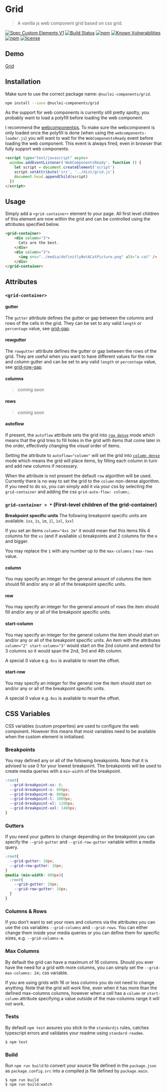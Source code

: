 # Grid
> A vanilla js web component grid based on css grid.

[![Spec Custom Elements V1](https://img.shields.io/badge/spec-custom%20elements%20v1-F52757.svg?style=flat-square)](https://www.w3.org/TR/custom-elements/)
[![Build Status](https://img.shields.io/travis/nuclei/grid/master.svg?style=flat-square)](https://travis-ci.org/nuclei/grid) [![npm](https://img.shields.io/npm/v/@nuclei-components/grid.svg?style=flat-square)](https://www.npmjs.com/package/@nuclei-components/grid)
[![Known Vulnerabilities](https://snyk.io/test/github/nuclei/grid/badge.svg?style=flat-square)](https://snyk.io/test/github/nuclei/grid) [![npm](https://img.shields.io/npm/dt/@nuclei-components/grid.svg?style=flat-square)](https://www.npmjs.com/package/@nuclei-components/grid) [![license](https://img.shields.io/github/license/nuclei/grid.svg?style=flat-square)](https://github.com/nuclei/grid/blob/master/LICENSE)

## Demo
[Grid](https://grid.github.io/grid/index.html)

## Installation
Make sure to use the correct package name: `@nuclei-components/grid`.

```bash
npm install --save @nuclei-components/grid
```

As the support for web components is currently still pretty spotty, you probably want to load a polyfill before loading the web component.

I recommend the [webcomponentsjs](https://github.com/webcomponents/webcomponentsjs). To make sure the webcomponent is only loaded once the polyfill is done (when using the `webcomponents-loader.js`) you will want to wait for the `WebComponentsReady` event before loading the web component. This event is always fired, even in browser that fully support web components.

```html
<script type="text/javascript" async>
  window.addEventListener('WebComponentsReady', function () {
    let script = document.createElement('script')
    script.setAttribute('src', '../dist/grid.js')
    document.head.appendChild(script)
  })
</script>
```

## Usage

Simply add a `<grid-container>` element to your page. All first level children of this element are now within the grid and can be controlled using the attributes specified below.

```html
<grid-container>
    <div column="3">
      Cats are the best.
    </div>
    <div column="3">
      <img src="../media/definitlyNotACatPicture.png" alt="a cat" />
    </div>
</grid-container>
```

## Attributes
### `<grid-container>`
#### gutter
The `gutter` attribute defines the gutter or gap between the columns and rows of the cells in the grid. They can be set to any valid `length` or `percentage` value, see [grid-gap](https://developer.mozilla.org/en-US/docs/Web/CSS/grid-gap).

#### rowgutter
The `rowgutter` attribute defines the gutter or gap between the rows of the grid. They are useful when you want to have different values for the row and column gutter and can be set to any valid `length` or `percentage` value, see [grid-row-gap](https://developer.mozilla.org/en-US/docs/Web/CSS/grid-row-gap).

#### columns
> coming soon
#### rows
> coming soon

#### autoflow
If present, the `autoflow` attribute sets the grid into [`row dense`](https://developer.mozilla.org/en-US/docs/Web/CSS/grid-auto-flow) mode which means that the grid tries to fill holes in the grid with items that come later in the order, effectively changing the *visual* order of items.

Setting the attribute to `autoflow="column"` will set the grid into [`column dense`](https://developer.mozilla.org/en-US/docs/Web/CSS/grid-auto-flow) mode which means the grid will place items, by filling each column in turn and add new columns if necessary.

When the attribute is not present the default `row` algorithm will be used. Currently there is no way to set the grid to the `column` non-dense algorithm. If you need to do so, you can simply add it via your css by selecting the `grid-container` and adding the css `grid-auto-flow: column;`.

### `grid-container > *` (First-level children of the grid-container)
**Breakpoint specific units**
The following breakpoint specific units are available.
`1xs`, `1s`, `1m`, `1l`, `1xl`, `1xxl`

If you set an items `column="4xs 2m"` it would mean that this items fills 4 columns for the `xs` (and if available `s`) breakpoints and 2 columns for the `m` and bigger.

You may replace the `1` with any number up to the `max-columns` / `max-rows` value.

#### column
You may specify an integer for the general amount of columns the item should fill and/or any or all of the breakpoint specific units.

#### row
You may specify an integer for the general amount of rows the item should fill and/or any or all of the breakpoint specific units.

#### start-column
You may specify an integer for the general column the item should start on and/or any or all of the breakpoint specific units.
An item with the attributes `column="2" start-column="3"` would start on the 2nd column and extend for 3 columns so it would span the 2nd, 3rd and 4th column.

A special 0 value e.g. `0xs` is available to reset the offset.

#### start-row
You may specify an integer for the general row the item should start on and/or any or all of the breakpoint specific units.

A special 0 value e.g. `0xs` is available to reset the offset.

## CSS Variables
CSS variables (custom properties) are used to configure the web component. However this means that most variables need to be available when the custom element is initialised.

### Breakpoints
You may defined any or all of the following breakpoints. Note that it is advised to use 0 for your lowest breakpoint. The breakpoints will be used to create media queries with a `min-width` of the breakpoint.

```css
:root{
  --grid-breakpoint-xs: 0;
  --grid-breakpoint-s: 600px;
  --grid-breakpoint-m: 800px;
  --grid-breakpoint-l: 1000px;
  --grid-breakpoint-xl: 1200px;
  --grid-breakpoint-xxl: 1400px;
}
```

### Gutters
If you need your gutters to change depending on the breakpoint you can specify the `--grid-gutter` and `--grid-row-gutter` variable within a media query.

```css
:root{
  --grid-gutter: 10px;
  --grid-row-gutter: 10px;
}
@media (min-width: 800px){
  :root{
    --grid-gutter: 20px;
    --grid-row-gutter: 10px;
  }
}
```

### Columns & Rows
If you don't want to set your rows and columns via the attributes you can use the css variables `--grid-columns` and `--grid-rows`. You can either change them inside your media queries or you can define them for specific sizes, e.g. `--grid-columns-m`.

### Max Columns
By default the grid can have a maximum of 16 columns. Should you ever have the need for a grid with more columns, you can simply set the `--grid-max-columns: 24;` css variable.

If you are using grids with 16 or less columns you do not need to change anything. Note that the grid will work fine, even when it has more than the defined max-columns columns, however when a cell has a `column` or `start-column` attribute specifying a value outside of the max-columns range it will not work.

### Tests
By default `npm test` assures you stick to the `standardjs` rules, catches typescript errors and validates your readme using `standard-readme`.

```
$ npm test
```

### Build
Run `npm run build` to convert your source file defined in the `package.json` as `package.config.src` into a compiled js file defined by `package.main`.

```
$ npm run build
$ npm run build:watch
```
